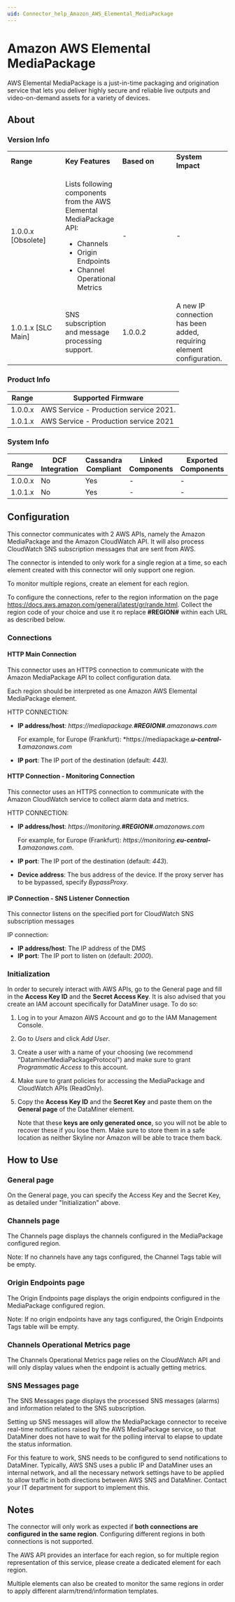 ```yaml
---
uid: Connector_help_Amazon_AWS_Elemental_MediaPackage
---
```


# Amazon AWS Elemental MediaPackage

AWS Elemental MediaPackage is a just-in-time packaging and origination service that lets you deliver highly secure and reliable live outputs and video-on-demand assets for a variety of devices.

## About

### Version Info

<table>
<colgroup>
<col style="width: 25%" />
<col style="width: 25%" />
<col style="width: 25%" />
<col style="width: 25%" />
</colgroup>
<tbody>
<tr class="odd">
<td><strong>Range</strong></td>
<td><strong>Key Features</strong></td>
<td><strong>Based on</strong></td>
<td><strong>System Impact</strong></td>
</tr>
<tr class="even">
<td>1.0.0.x [Obsolete]</td>
<td><p>Lists following components from the AWS Elemental MediaPackage API:</p>
<ul>
<li>Channels</li>
<li>Origin Endpoints</li>
<li>Channel Operational Metrics</li>
</ul></td>
<td>-</td>
<td>-</td>
</tr>
<tr class="odd">
<td>1.0.1.x [SLC Main]</td>
<td>SNS subscription and message processing support.</td>
<td>1.0.0.2</td>
<td>A new IP connection has been added, requiring element configuration.</td>
</tr>
</tbody>
</table>

### Product Info

| **Range** | **Supported Firmware**                 |
|-----------|----------------------------------------|
| 1.0.0.x   | AWS Service - Production service 2021. |
| 1.0.1.x   | AWS Service - Production service 2021  |

### System Info

| Range     | DCF Integration     | Cassandra Compliant     | Linked Components     | Exported Components     |
|-----------|---------------------|-------------------------|-----------------------|-------------------------|
| 1.0.0.x   | No                  | Yes                     | \-                    | \-                      |
| 1.0.1.x   | No                  | Yes                     | \-                    | \-                      |

## Configuration

This connector communicates with 2 AWS APIs, namely the Amazon MediaPackage and the Amazon CloudWatch API. It will also process CloudWatch SNS subscription messages that are sent from AWS.

The connector is intended to only work for a single region at a time, so each element created with this connector will only support one region.

To monitor multiple regions, create an element for each region.

To configure the connections, refer to the region information on the page <https://docs.aws.amazon.com/general/latest/gr/rande.html>. Collect the region code of your choice and use it ro replace **\#REGION#** within each URL as described below.

### Connections

#### HTTP Main Connection

This connector uses an HTTPS connection to communicate with the Amazon MediaPackage API to collect configuration data.

Each region should be interpreted as one Amazon AWS Elemental MediaPackage element.

HTTP CONNECTION:

- **IP address/host**: *https://mediapackage.**\#REGION#**.amazonaws.com*

  For example, for Europe (Frankfurt): *https://mediapackage.***u-central-1**.amazonaws.com*

- **IP port**: The IP port of the destination (default: *443).*

#### HTTP Connection - Monitoring Connection

This connector uses an HTTPS connection to communicate with the Amazon CloudWatch service to collect alarm data and metrics.

HTTP CONNECTION:

- **IP address/host**: *https://monitoring.**\#REGION#**.amazonaws.com*

  For example, for Europe (Frankfurt): *https://monitoring.**eu-central-1**.amazonaws.com*.

- **IP port**: The IP port of the destination (default: *443*).

- **Device address**: The bus address of the device. If the proxy server has to be bypassed, specify *BypassProxy*.

#### IP Connection - SNS Listener Connection

This connector listens on the specified port for CloudWatch SNS subscription messages

IP connection:

- **IP address/host**: The IP address of the DMS
- **IP port**: The IP port to listen on (default: *2000*).

### Initialization

In order to securely interact with AWS APIs, go to the General page and fill in the **Access Key ID** and the **Secret Access Key**. It is also advised that you create an IAM account specifically for DataMiner usage. To do so:

1. Log in to your Amazon AWS Account and go to the IAM Management Console.
1. Go to *Users* and click *Add User*.
1. Create a user with a name of your choosing (we recommend "DataminerMediaPackageProtocol") and make sure to grant *Programmatic Access* to this account.
1. Make sure to grant policies for accessing the MediaPackage and CloudWatch APIs (ReadOnly).
1. Copy the **Access Key ID** and the **Secret Key** and paste them on the **General page** of the DataMiner element.

   Note that these **keys are only generated once**, so you will not be able to recover these if you lose them. Make sure to store them in a safe location as neither Skyline nor Amazon will be able to trace them back.

## How to Use

### General page

On the General page, you can specify the Access Key and the Secret Key, as detailed under "Initialization" above.

### Channels page

The Channels page displays the channels configured in the MediaPackage configured region.

Note: If no channels have any tags configured, the Channel Tags table will be empty.

### Origin Endpoints page

The Origin Endpoints page displays the origin endpoints configured in the MediaPackage configured region.

Note: If no origin endpoints have any tags configured, the Origin Endpoints Tags table will be empty.

### Channels Operational Metrics page

The Channels Operational Metrics page relies on the CloudWatch API and will only display values when the endpoint is actually getting metrics.

### SNS Messages page

The SNS Messages page displays the processed SNS messages (alarms) and information related to the SNS subscription.

Setting up SNS messages will allow the MediaPackage connector to receive real-time notifications raised by the AWS MediaPackage service, so that DataMiner does not have to wait for the polling interval to elapse to update the status information.

For this feature to work, SNS needs to be configured to send notifications to DataMiner. Typically, AWS SNS uses a public IP and DataMiner uses an internal network, and all the necessary network settings have to be applied to allow traffic in both directions between AWS SNS and DataMiner. Contact your IT department for support to implement this.

## Notes

The connector will only work as expected if **both connections are configured in the same region**. Configuring different regions in both connections is not supported.

The AWS API provides an interface for each region, so for multiple region representation of this service, please create a dedicated element for each region.

Multiple elements can also be created to monitor the same regions in order to apply different alarm/trend/information templates.
